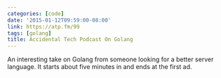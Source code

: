 ```yaml
---
categories: [code]
date: '2015-01-12T09:59:00-08:00'
link: https://atp.fm/99
tags: [golang]
title: Accidental Tech Podcast On Golang
---
```


An interesting take on Golang from someone looking for a better server language. It starts about five minutes in and ends at the first ad.
